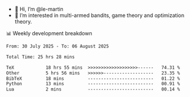 - 👋 Hi, I’m @le-martin
- 👀 I’m interested in multi-armed bandits, game theory and optimization theory.
<!---- 💞️ I’m looking to collaborate on ...
- 📫 How to reach me ...-->

<!---
Tutorial for using WakaTime stats in GitHub profile: https://github.com/athul/waka-readme
-->

📊 Weekly development breakdown
<!--START_SECTION:waka-->

```txt
From: 30 July 2025 - To: 06 August 2025

Total Time: 25 hrs 28 mins

TeX            18 hrs 55 mins  >>>>>>>>>>>>>>>>>>>------   74.31 %
Other          5 hrs 56 mins   >>>>>>-------------------   23.35 %
BibTeX         18 mins         -------------------------   01.22 %
Python         13 mins         -------------------------   00.91 %
Lua            2 mins          -------------------------   00.14 %
```

<!--END_SECTION:waka-->

<!---
le-martin/le-martin is a ✨ special ✨ repository because its `README.md` (this file) appears on your GitHub profile.
You can click the Preview link to take a look at your changes.
--->

